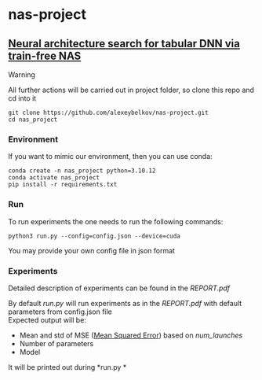# nas-project       
## [Neural architecture search for tabular DNN via train-free NAS](https://github.com/diff7/Efficient-DL-models-Seminars?tab=readme-ov-file#3-neural-architecture-search-for-tabular-dnn-via-train-free-nas)        

> [!WARNING] 
> All further actions will be carried out in project folder, so clone this repo and cd into it     

```shell
git clone https://github.com/alexeybelkov/nas-project.git
cd nas_project
```

### Environment
If you want to mimic our environment, then you can use conda:
```shell
conda create -n nas_project python=3.10.12
conda activate nas_project
pip install -r requirements.txt
```

### Run

To run experiments the one needs to run the following commands:
```shell
python3 run.py --config=config.json --device=cuda
```
You may provide your own config file in json format

### Experiments

Detailed description of experiments can be found in the *REPORT.pdf*

By default *run.py* will run experiments as in the *REPORT.pdf* with default parameters from config.json file        
Expected output will be:
- Mean and std of MSE ([Mean Squared Error](https://en.wikipedia.org/wiki/Mean_squared_error)) based on *num_launches*
- Number of parameters
- Model     

It will be printed out during *run.py *





